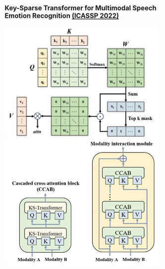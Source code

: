 ## Key-Sparse Transformer for Multimodal Speech Emotion Recognition [(ICASSP 2022)](https://ieeexplore.ieee.org/abstract/document/9746598)

![Key sparse attention](./figures/key-sparse-attention.png)![CCAB](./figures/CCAB.png)